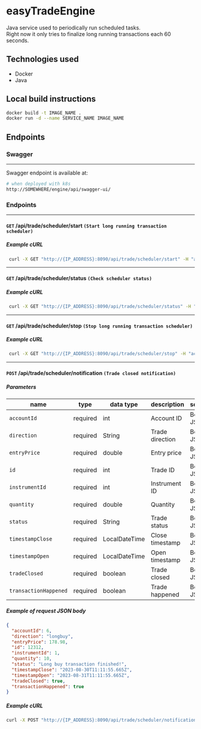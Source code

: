 # easyTradeEngine

Java service used to periodically run scheduled tasks.  
Right now it only tries to finalize long running transactions each 60 seconds.

## Technologies used

- Docker
- Java

## Local build instructions

```bash
docker build -t IMAGE_NAME .
docker run -d --name SERVICE_NAME IMAGE_NAME
```

## Endpoints

### Swagger

---

Swagger endpoint is available at:

```bash
# when deployed with k8s
http://SOMEWHERE/engine/api/swagger-ui/
```

### Endpoints

---

#### `GET` **/api/trade/scheduler/start** `(Start long running transaction scheduler)`

##### Example cURL

```bash
 curl -X GET "http://{IP_ADDRESS}:8090/api/trade/scheduler/start" -H "accept: */*"
```

---

#### `GET` **/api/trade/scheduler/status** `(Check scheduler status)`

##### Example cURL

```bash
 curl -X GET "http://{IP_ADDRESS}:8090/api/trade/scheduler/status" -H "accept: */*"
```

---

#### `GET` **/api/trade/scheduler/stop** `(Stop long running transaction scheduler)`

##### Example cURL

```bash
 curl -X GET "http://{IP_ADDRESS}:8090/api/trade/scheduler/stop" -H "accept: */*"
```

---

#### `POST` **/api/trade/scheduler/notification** `(Trade closed notification)`

##### Parameters

| name                  | type     | data type      | description     | source    |
| --------------------- | -------- | -------------- | --------------- | --------- |
| `accountId`           | required | int            | Account ID      | Body JSON |
| `direction`           | required | String         | Trade direction | Body JSON |
| `entryPrice`          | required | double         | Entry price     | Body JSON |
| `id`                  | required | int            | Trade ID        | Body JSON |
| `instrumentId`        | required | int            | Instrument ID   | Body JSON |
| `quantity`            | required | double         | Quantity        | Body JSON |
| `status`              | required | String         | Trade status    | Body JSON |
| `timestampClose`      | required | LocalDateTime | Close timestamp | Body JSON |
| `timestampOpen`       | required | LocalDateTime | Open timestamp  | Body JSON |
| `tradeClosed`         | required | boolean        | Trade closed    | Body JSON |
| `transactionHappened` | required | boolean        | Trade happened  | Body JSON |

##### Example of request JSON body

```json
{
  "accountId": 6,
  "direction": "longbuy",
  "entryPrice": 178.98,
  "id": 12312,
  "instrumentId": 1,
  "quantity": 10,
  "status": "Long buy transaction finished!",
  "timestampClose": "2023-08-30T11:11:55.665Z",
  "timestampOpen": "2023-08-31T11:11:55.665Z",
  "tradeClosed": true,
  "transactionHappened": true
}
```

##### Example cURL

```bash
curl -X POST "http://{IP_ADDRESS}:8090/api/trade/scheduler/notification" -H  "accept: */*" -H  "Content-Type: application/json" -d '{  "accountId": 6,  "direction": "longbuy",  "entryPrice": 178.98,  "id": 12312,  "instrumentId": 1,  "quantity": 10,  "status": "Long buy transaction finished!",  "timestampClose": "2023-08-30T11:11:55.665Z",  "timestampOpen": "2023-08-31T11:11:55.665Z",  "tradeClosed": true,  "transactionHappened": true}'
```
